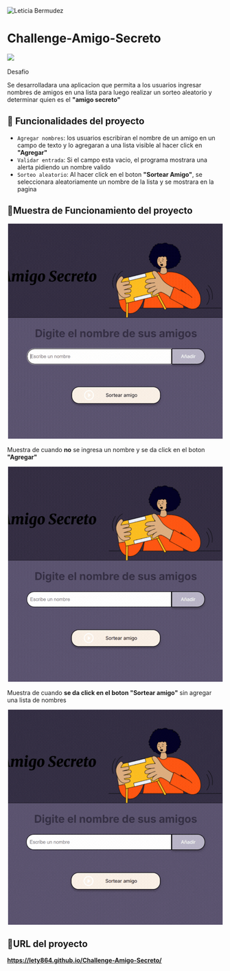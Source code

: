 ![Leticia Bermudez](https://github.com/user-attachments/assets/f5f0dba0-c1a3-4926-b271-62fb9001dbdf)
# Challenge-Amigo-Secreto
<p align="left">
<img src="https://img.shields.io/badge/STATUS-EN%20DESAROLLO-green">
</p>

Desafio

Se desarrolladara una aplicacion que permita a los usuarios ingresar nombres de amigos en una lista para luego realizar un sorteo aleatorio y determinar quien es el <strong>"amigo secreto"</strong>

<h2>🔨 Funcionalidades del proyecto</h2>

- `Agregar nombres`: los usuarios escribiran el nombre de un amigo en un campo de texto y lo agregaran a una lista visible al hacer click en <strong>"Agregar"</strong>
- `Validar entrada`: Si el campo esta vacio, el programa mostrara una alerta pidiendo un nombre valido
- `Sorteo aleatorio`: Al hacer click en el boton <strong>"Sortear Amigo"</strong>, se seleccionara aleatoriamente un nombre de la lista y se mostrara en la pagina

<h2>💠Muestra de Funcionamiento del proyecto</h2>

<div align="center">
  <img src="gifs/funcionamiento.gif" alt="Descripción del GIF" width="500" />
</div>

<p>Muestra de cuando <strong>no</strong> se ingresa un nombre y se da click en el boton <strong>"Agregar"</strong></p>

<div align="center">
  <img src="gifs/mensajeError.gif" alt="Descripción del GIF" width="500" />
</div>

<p>Muestra de cuando <strong>se da click en el boton "Sortear amigo"</strong> sin agregar una lista de nombres</p>

<div align="center">
  <img src="gifs/mensajeError2.gif" alt="Descripción del GIF" width="500" />
</div>

<h2>💠URL del proyecto</h2>

<strong>https://lety864.github.io/Challenge-Amigo-Secreto/</strong>

